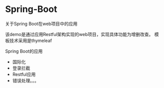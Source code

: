 # Spring-Boot
关于Spring Boot在web项目中的应用

该demo是通过应用Restful架构实现的web项目，实现具体功能为增删改查。
模板技术采用是thymeleaf

Spring Boot的应用
- 国际化
- 登录拦截
- Restful应用
- 错误处理。。。



